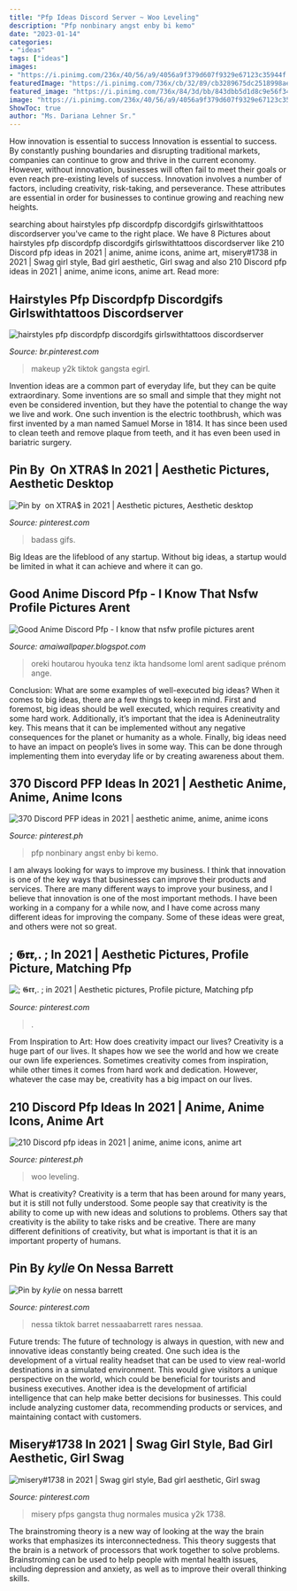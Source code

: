 ```yaml
---
title: "Pfp Ideas Discord Server ~ Woo Leveling"
description: "Pfp nonbinary angst enby bi kemo"
date: "2023-01-14"
categories:
- "ideas"
tags: ["ideas"]
images:
- "https://i.pinimg.com/236x/40/56/a9/4056a9f379d607f9329e67123c35944f.jpg"
featuredImage: "https://i.pinimg.com/736x/cb/32/89/cb3289675dc2518998aee77a7714431d.jpg"
featured_image: "https://i.pinimg.com/736x/84/3d/bb/843dbb5d1d8c9e56f3445222ea2143fa.jpg"
image: "https://i.pinimg.com/236x/40/56/a9/4056a9f379d607f9329e67123c35944f.jpg"
ShowToc: true
author: "Ms. Dariana Lehner Sr."
---
```



How innovation is essential to success
Innovation is essential to success. By constantly pushing boundaries and disrupting traditional markets, companies can continue to grow and thrive in the current economy. However, without innovation, businesses will often fail to meet their goals or even reach pre-existing levels of success. Innovation involves a number of factors, including creativity, risk-taking, and perseverance. These attributes are essential in order for businesses to continue growing and reaching new heights.

	

		
searching about hairstyles pfp discordpfp discordgifs girlswithtattoos discordserver you've came to the right place. We have 8 Pictures about hairstyles pfp discordpfp discordgifs girlswithtattoos discordserver like 210 Discord pfp ideas in 2021 | anime, anime icons, anime art, misery#1738 in 2021 | Swag girl style, Bad girl aesthetic, Girl swag and also 210 Discord pfp ideas in 2021 | anime, anime icons, anime art. Read more:
		
    
## Hairstyles Pfp Discordpfp Discordgifs Girlswithtattoos Discordserver

<img loading=lazy src="https://i.pinimg.com/736x/84/3d/bb/843dbb5d1d8c9e56f3445222ea2143fa.jpg" onerror="this.onerror=null;this.src='https://tse1.mm.bing.net/th?id=OIP.DZTQIA9Kza5HElwV80e1pQAAAA&amp;pid=15.1';" alt="hairstyles pfp discordpfp discordgifs girlswithtattoos discordserver">

_Source: br.pinterest.com_

>makeup y2k tiktok gangsta egirl. 

	

Invention ideas are a common part of everyday life, but they can be quite extraordinary. Some inventions are so small and simple that they might not even be considered invention, but they have the potential to change the way we live and work. One such invention is the electric toothbrush, which was first invented by a man named Samuel Morse in 1814. It has since been used to clean teeth and remove plaque from teeth, and it has even been used in bariatric surgery.

    
## Pin By ‏‏‎ On XTRA$ In 2021 | Aesthetic Pictures, Aesthetic Desktop

<img loading=lazy src="https://i.pinimg.com/736x/2a/3e/a3/2a3ea3654f1c06d2978c974670f1d39e.jpg" onerror="this.onerror=null;this.src='https://tse3.mm.bing.net/th?id=OIP.r7d2vl1ZoXOLPiMdQOIJ9wAAAA&amp;pid=15.1';" alt="Pin by ‏‏‎ on XTRA$ in 2021 | Aesthetic pictures, Aesthetic desktop">

_Source: pinterest.com_

>badass gifs. 

	

Big Ideas are the lifeblood of any startup. Without big ideas, a startup would be limited in what it can achieve and where it can go.

    
## Good Anime Discord Pfp - I Know That Nsfw Profile Pictures Arent

<img loading=lazy src="https://lh5.googleusercontent.com/proxy/9I3lIY6t4dhAV8Baby-TuzKs7nKNX3pRnCu9M1ut52_FLHqrdyMrZ4F8Ar8nra1Kl3ek8lhRKBHYhASByOvfDUNyHcFWnMfvWIJ8xsGDVfWVX3n8h05Q5SSM=w1200-h630-p-k-no-nu" onerror="this.onerror=null;this.src='https://tse3.mm.bing.net/th?id=OIP.l5GLGK94wa3HzN9KwhvKDQAAAA&amp;pid=15.1';" alt="Good Anime Discord Pfp - I know that nsfw profile pictures arent">

_Source: amaiwallpaper.blogspot.com_

>oreki houtarou hyouka tenz ikta handsome loml arent sadique prénom ange. 

	

Conclusion: What are some examples of well-executed big ideas?
When it comes to big ideas, there are a few things to keep in mind. First and foremost, big ideas should be well executed, which requires creativity and some hard work. Additionally, it’s important that the idea is Adenineutrality key. This means that it can be implemented without any negative consequences for the planet or humanity as a whole. Finally, big ideas need to have an impact on people’s lives in some way. This can be done through implementing them into everyday life or by creating awareness about them.

    
## 370 Discord PFP Ideas In 2021 | Aesthetic Anime, Anime, Anime Icons

<img loading=lazy src="https://i.pinimg.com/236x/40/56/a9/4056a9f379d607f9329e67123c35944f.jpg" onerror="this.onerror=null;this.src='https://tse4.mm.bing.net/th?id=OIP.cmdqcRRz5wpy6-RsjmwgNQAAAA&amp;pid=15.1';" alt="370 Discord PFP ideas in 2021 | aesthetic anime, anime, anime icons">

_Source: pinterest.ph_

>pfp nonbinary angst enby bi kemo. 

	

I am always looking for ways to improve my business. I think that innovation is one of the key ways that businesses can improve their products and services. There are many different ways to improve your business, and I believe that innovation is one of the most important methods. I have been working in a company for a while now, and I have come across many different ideas for improving the company. Some of these ideas were great, and others were not so great.

    
## ; 𝕲𝖗𝖗,. ; In 2021 | Aesthetic Pictures, Profile Picture, Matching Pfp

<img loading=lazy src="https://i.pinimg.com/736x/24/4a/d3/244ad361e05f9ff08ae6e0b43f7f04ad.jpg" onerror="this.onerror=null;this.src='https://tse4.mm.bing.net/th?id=OIP.SeJq6RwxuJwwIsS43JQIOgAAAA&amp;pid=15.1';" alt="; 𝕲𝖗𝖗,. ; in 2021 | Aesthetic pictures, Profile picture, Matching pfp">

_Source: pinterest.com_

>. 

	

From Inspiration to Art: How does creativity impact our lives?
Creativity is a huge part of our lives. It shapes how we see the world and how we create our own life experiences. Sometimes creativity comes from inspiration, while other times it comes from hard work and dedication. However, whatever the case may be, creativity has a big impact on our lives.

    
## 210 Discord Pfp Ideas In 2021 | Anime, Anime Icons, Anime Art

<img loading=lazy src="https://i.pinimg.com/474x/2f/57/3c/2f573cbeede97b041c31f8b44922c829.jpg" onerror="this.onerror=null;this.src='https://tse4.mm.bing.net/th?id=OIP.tPQTVWkC5fQGUiFBpEagXQAAAA&amp;pid=15.1';" alt="210 Discord pfp ideas in 2021 | anime, anime icons, anime art">

_Source: pinterest.ph_

>woo leveling. 

	

What is creativity?
Creativity is a term that has been around for many years, but it is still not fully understood. Some people say that creativity is the ability to come up with new ideas and solutions to problems. Others say that creativity is the ability to take risks and be creative. There are many different definitions of creativity, but what is important is that it is an important property of humans.

    
## Pin By 𝘬𝘺𝘭𝘪𝘦 On Nessa Barrett

<img loading=lazy src="https://i.pinimg.com/736x/b8/b1/19/b8b119d4b73a7849e55b783cc5dc603c.jpg" onerror="this.onerror=null;this.src='https://tse2.mm.bing.net/th?id=OIP.AhTUDmujBF75kM_dF0iYnQHaNK&amp;pid=15.1';" alt="Pin by 𝘬𝘺𝘭𝘪𝘦 on nessa barrett">

_Source: pinterest.com_

>nessa tiktok barret nessaabarrett rares nessaa. 

	

Future trends:
The future of technology is always in question, with new and innovative ideas constantly being created. One such idea is the development of a virtual reality headset that can be used to view real-world destinations in a simulated environment. This would give visitors a unique perspective on the world, which could be beneficial for tourists and business executives. Another idea is the development of artificial intelligence that can help make better decisions for businesses. This could include analyzing customer data, recommending products or services, and maintaining contact with customers.

    
## Misery#1738 In 2021 | Swag Girl Style, Bad Girl Aesthetic, Girl Swag

<img loading=lazy src="https://i.pinimg.com/736x/cb/32/89/cb3289675dc2518998aee77a7714431d.jpg" onerror="this.onerror=null;this.src='https://tse3.mm.bing.net/th?id=OIP.K3_HjR4XkC1G6oi4gAhprwHaNK&amp;pid=15.1';" alt="misery#1738 in 2021 | Swag girl style, Bad girl aesthetic, Girl swag">

_Source: pinterest.com_

>misery pfps gangsta thug normales musica y2k 1738. 

	

The brainstroming theory is a new way of looking at the way the brain works that emphasizes its interconnectedness. This theory suggests that the brain is a network of processors that work together to solve problems. Brainstroming can be used to help people with mental health issues, including depression and anxiety, as well as to improve their overall thinking skills.


